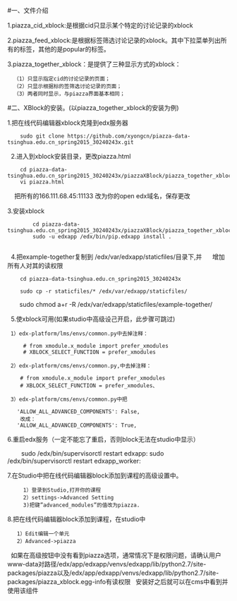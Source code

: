 #一、文件介绍

   1.piazza_cid_xblock:是根据cid只显示某个特定的讨论记录的xblock
   
   2.piazza_feed_xblock:是根据标签筛选讨论记录的xblock。其中下拉菜单列出所有的标签，其他的是popular的标签。
   
   3.piazza_together_xblock：是提供了三种显示方式的xblock：
   
      （1）只显示指定cid的讨论记录的页面；
      （2）只显示根据标的签筛选讨论记录的页面；
      （3）两者同时显示，与piazza界面基本相同；
      
      
#二、XBlock的安装。(以piazza_together_xblock的安装为例)

   1.把在线代码编辑器xblock克隆到edx服务器

        sudo git clone https://github.com/xyongcn/piazza-data-tsinghua.edu.cn_spring2015_30240243x.git
        
   2.进入到xblock安装目录，更改piazza.html
   
        cd piazza-data-tsinghua.edu.cn_spring2015_30240243x/piazzaXBlock/piazza_together_xblock/piazza/static/html/
        vi piazza.html
        
     把所有的166.111.68.45:11133  改为你的open edx域名，保存更改
        
       
   3.安装xblock
```
        cd piazza-data-tsinghua.edu.cn_spring2015_30240243x/piazzaXBlock/piazza_together_xblock/
        sudo -u edxapp /edx/bin/pip.edxapp install .
 
```         
   4.把example-together复制到 /edx/var/edxapp/staticfiles/目录下,并
      增加所有人对其的读权限 
        
        cd piazza-data-tsinghua.edu.cn_spring2015_30240243x
        
        sudo cp -r staticfiles/* /edx/var/edxapp/staticfiles/
        sudo chmod a+r -R /edx/var/edxapp/staticfiles/example-together/
        
   5.使xblock可用(如果studio中高级设己开启，此步骤可跳过)

     1）edx-platform/lms/envs/common.py中去掉注释：

         # from xmodule.x_module import prefer_xmodules
         # XBLOCK_SELECT_FUNCTION = prefer_xmodules
 
     2）edx-platform/cms/envs/common.py,中去掉注释：

        # from xmodule.x_module import prefer_xmodules
        # XBLOCK_SELECT_FUNCTION = prefer_xmodules、
 
     3）edx-platform/cms/envs/common.py中把

       'ALLOW_ALL_ADVANCED_COMPONENTS': False,
        改成：
       'ALLOW_ALL_ADVANCED_COMPONENTS': True,

  6.重启edx服务（一定不能忘了重启，否则block无法在studio中显示）
  
         sudo /edx/bin/supervisorctl restart edxapp:
         sudo /edx/bin/supervisorctl restart edxapp_worker:
         
  7.在Studio中把在线代码编辑器block添加到课程的高级设置中。

         1）登录到Studio,打开你的课程
         2）settings->Advanced Setting
         3)把键”advanced_modules”的值改为piazza.

  8.把在线代码编辑器block添加到课程，在studio中

       1）Edit编辑一个单元
       2）Advanced->piazza

   如果在高级按钮中没有看到piazza选项，通常情况下是权限问题，请确认用户www-data对路径/edx/app/edxapp/venvs/edxapp/lib/python2.7/site-packages/piazza以及/edx/app/edxapp/venvs/edxapp/lib/python2.7/site-packages/piazza_xblock.egg-info有读权限
  
安装好之后就可以在cms中看到并使用该组件


      
